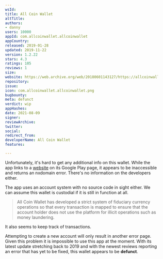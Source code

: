 ```yaml
---
wsId: 
title: All Coin Wallet
altTitle: 
authors:
- danny
users: 10000
appId: com.allcoinwallet.allcoinwallet
appCountry: 
released: 2019-01-28
updated: 2019-11-22
version: 1.2.22
stars: 4.3
ratings: 105
reviews: 1
size: 
website: https://web.archive.org/web/20180601143127/https://allcoinwallet.com/
repository: 
issue: 
icon: com.allcoinwallet.allcoinwallet.png
bugbounty: 
meta: defunct
verdict: wip
appHashes: 
date: 2021-08-09
signer: 
reviewArchive: 
twitter: 
social: 
redirect_from: 
developerName: All Coin Wallet
features: 

---
```


Unfortunately, it's hard to get any additional info on this wallet. While the app links to a [website](http://www.allcoinwallet.com) on its Google Play page, it appears to be inaccessible and returns an nxdomain error. There's no information on the developers either.

The app uses an account system with no source code in sight either. We can assume this wallet is custodial if it is still in function at all.

> All Coin Wallet has developed a strict system of fiduciary currency operations so that every transaction is mapped to ensure that the account holder does not use the platform for illicit operations such as money laundering.

It also seems to keep track of transactions.

Attempting to create a new account will only result in another error page. Given this problem it is impossible to use this app at the moment. With its latest update stretching back to 2019 and with the newest reviews reporting an error that has yet to be fixed, this wallet appears to be **defunct**. 
